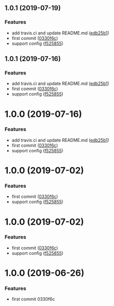 ## 1.0.1 (2019-07-19)


### Features

* add travis.ci and update README.md ([edb25b1](https://github.com/maoyuyang/vue-slide/commit/edb25b1))
* first commit ([0330f6c](https://github.com/maoyuyang/vue-slide/commit/0330f6c))
* support config ([f525855](https://github.com/maoyuyang/vue-slide/commit/f525855))



## 1.0.1 (2019-07-16)


### Features

* add travis.ci and update README.md ([edb25b1](https://github.com/maoyuyang/vue-slide/commit/edb25b1))
* first commit ([0330f6c](https://github.com/maoyuyang/vue-slide/commit/0330f6c))
* support config ([f525855](https://github.com/maoyuyang/vue-slide/commit/f525855))



# 1.0.0 (2019-07-16)


### Features

* add travis.ci and update README.md ([edb25b1](https://github.com/maoyuyang/vue-slide/commit/edb25b1))
* first commit ([0330f6c](https://github.com/maoyuyang/vue-slide/commit/0330f6c))
* support config ([f525855](https://github.com/maoyuyang/vue-slide/commit/f525855))



# 1.0.0 (2019-07-02)


### Features

* first commit ([0330f6c](https://github.com/maoyuyang/vue-ppt/commit/0330f6c))
* support config ([f525855](https://github.com/maoyuyang/vue-ppt/commit/f525855))



# 1.0.0 (2019-07-02)


### Features

* first commit ([0330f6c](https://github.com/maoyuyang/vue-ppt/commit/0330f6c))
* support config ([f525855](https://github.com/maoyuyang/vue-ppt/commit/f525855))



# 1.0.0 (2019-06-26)


### Features

* first commit 0330f6c



